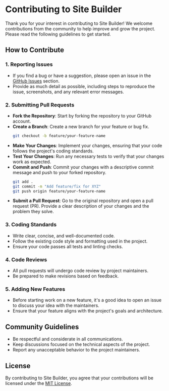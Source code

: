 # **Contributing to Site Builder**

Thank you for your interest in contributing to Site Builder! We welcome contributions from the community to help improve and grow the project. Please read the following guidelines to get started.

## **How to Contribute**

### **1. Reporting Issues**

- If you find a bug or have a suggestion, please open an issue in the [GitHub Issues](https://github.com/TheHadiAhmadi/site-builder/issues) section.
- Provide as much detail as possible, including steps to reproduce the issue, screenshots, and any relevant error messages.

### **2. Submitting Pull Requests**

- **Fork the Repository**: Start by forking the repository to your GitHub account.
- **Create a Branch**: Create a new branch for your feature or bug fix.
  ```bash
  git checkout -b feature/your-feature-name
  ```
- **Make Your Changes**: Implement your changes, ensuring that your code follows the project's coding standards.
- **Test Your Changes**: Run any necessary tests to verify that your changes work as expected.
- **Commit and Push**: Commit your changes with a descriptive commit message and push to your forked repository.
  ```bash
  git add .
  git commit -m "Add feature/fix for XYZ"
  git push origin feature/your-feature-name
  ```
- **Submit a Pull Request**: Go to the original repository and open a pull request (PR). Provide a clear description of your changes and the problem they solve.

### **3. Coding Standards**

- Write clear, concise, and well-documented code.
- Follow the existing code style and formatting used in the project.
- Ensure your code passes all tests and linting checks.

### **4. Code Reviews**

- All pull requests will undergo code review by project maintainers.
- Be prepared to make revisions based on feedback.

### **5. Adding New Features**

- Before starting work on a new feature, it's a good idea to open an issue to discuss your idea with the maintainers.
- Ensure that your feature aligns with the project's goals and architecture.

## **Community Guidelines**

- Be respectful and considerate in all communications.
- Keep discussions focused on the technical aspects of the project.
- Report any unacceptable behavior to the project maintainers.

## **License**

By contributing to Site Builder, you agree that your contributions will be licensed under the [MIT License](LICENSE).
